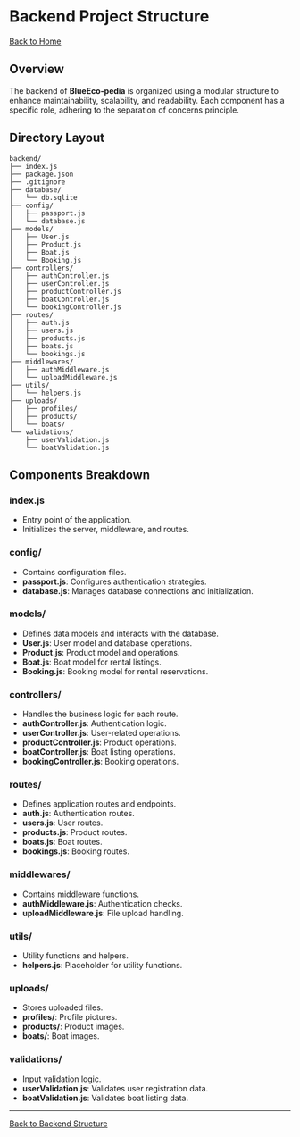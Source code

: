 # Backend Project Structure

[Back to Home](../index.md)

## Overview

The backend of **BlueEco-pedia** is organized using a modular structure to enhance maintainability, scalability, and readability. Each component has a specific role, adhering to the separation of concerns principle.

## Directory Layout

```
backend/
├── index.js
├── package.json
├── .gitignore
├── database/
│   └── db.sqlite
├── config/
│   ├── passport.js
│   └── database.js
├── models/
│   ├── User.js
│   ├── Product.js
│   ├── Boat.js
│   └── Booking.js
├── controllers/
│   ├── authController.js
│   ├── userController.js
│   ├── productController.js
│   ├── boatController.js
│   └── bookingController.js
├── routes/
│   ├── auth.js
│   ├── users.js
│   ├── products.js
│   ├── boats.js
│   └── bookings.js
├── middlewares/
│   ├── authMiddleware.js
│   └── uploadMiddleware.js
├── utils/
│   └── helpers.js
├── uploads/
│   ├── profiles/
│   ├── products/
│   └── boats/
└── validations/
    ├── userValidation.js
    └── boatValidation.js
```

## Components Breakdown

### **index.js**

- Entry point of the application.
- Initializes the server, middleware, and routes.

### **config/**

- Contains configuration files.
- **passport.js**: Configures authentication strategies.
- **database.js**: Manages database connections and initialization.

### **models/**

- Defines data models and interacts with the database.
- **User.js**: User model and database operations.
- **Product.js**: Product model and operations.
- **Boat.js**: Boat model for rental listings.
- **Booking.js**: Booking model for rental reservations.

### **controllers/**

- Handles the business logic for each route.
- **authController.js**: Authentication logic.
- **userController.js**: User-related operations.
- **productController.js**: Product operations.
- **boatController.js**: Boat listing operations.
- **bookingController.js**: Booking operations.

### **routes/**

- Defines application routes and endpoints.
- **auth.js**: Authentication routes.
- **users.js**: User routes.
- **products.js**: Product routes.
- **boats.js**: Boat routes.
- **bookings.js**: Booking routes.

### **middlewares/**

- Contains middleware functions.
- **authMiddleware.js**: Authentication checks.
- **uploadMiddleware.js**: File upload handling.

### **utils/**

- Utility functions and helpers.
- **helpers.js**: Placeholder for utility functions.

### **uploads/**

- Stores uploaded files.
- **profiles/**: Profile pictures.
- **products/**: Product images.
- **boats/**: Boat images.

### **validations/**

- Input validation logic.
- **userValidation.js**: Validates user registration data.
- **boatValidation.js**: Validates boat listing data.

---

[Back to Backend Structure](../index.md#backend-structure)
